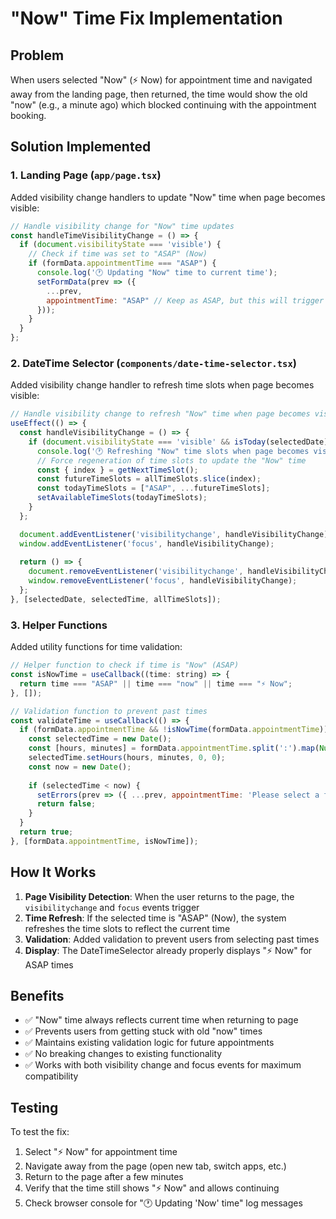 # "Now" Time Fix Implementation

## Problem
When users selected "Now" (⚡ Now) for appointment time and navigated away from the landing page, then returned, the time would show the old "now" (e.g., a minute ago) which blocked continuing with the appointment booking.

## Solution Implemented

### 1. Landing Page (`app/page.tsx`)
Added visibility change handlers to update "Now" time when page becomes visible:

```javascript
// Handle visibility change for "Now" time updates
const handleTimeVisibilityChange = () => {
  if (document.visibilityState === 'visible') {
    // Check if time was set to "ASAP" (Now)
    if (formData.appointmentTime === "ASAP") {
      console.log('🕐 Updating "Now" time to current time');
      setFormData(prev => ({
        ...prev,
        appointmentTime: "ASAP" // Keep as ASAP, but this will trigger time slot regeneration
      }));
    }
  }
};
```

### 2. DateTime Selector (`components/date-time-selector.tsx`)
Added visibility change handler to refresh time slots when page becomes visible:

```javascript
// Handle visibility change to refresh "Now" time when page becomes visible
useEffect(() => {
  const handleVisibilityChange = () => {
    if (document.visibilityState === 'visible' && isToday(selectedDate) && selectedTime === "ASAP") {
      console.log('🕐 Refreshing "Now" time slots when page becomes visible');
      // Force regeneration of time slots to update the "Now" time
      const { index } = getNextTimeSlot();
      const futureTimeSlots = allTimeSlots.slice(index);
      const todayTimeSlots = ["ASAP", ...futureTimeSlots];
      setAvailableTimeSlots(todayTimeSlots);
    }
  };

  document.addEventListener('visibilitychange', handleVisibilityChange);
  window.addEventListener('focus', handleVisibilityChange);
  
  return () => {
    document.removeEventListener('visibilitychange', handleVisibilityChange);
    window.removeEventListener('focus', handleVisibilityChange);
  };
}, [selectedDate, selectedTime, allTimeSlots]);
```

### 3. Helper Functions
Added utility functions for time validation:

```javascript
// Helper function to check if time is "Now" (ASAP)
const isNowTime = useCallback((time: string) => {
  return time === "ASAP" || time === "now" || time === "⚡ Now";
}, []);

// Validation function to prevent past times
const validateTime = useCallback(() => {
  if (formData.appointmentTime && !isNowTime(formData.appointmentTime)) {
    const selectedTime = new Date();
    const [hours, minutes] = formData.appointmentTime.split(':').map(Number);
    selectedTime.setHours(hours, minutes, 0, 0);
    const now = new Date();
    
    if (selectedTime < now) {
      setErrors(prev => ({ ...prev, appointmentTime: 'Please select a future time' }));
      return false;
    }
  }
  return true;
}, [formData.appointmentTime, isNowTime]);
```

## How It Works

1. **Page Visibility Detection**: When the user returns to the page, the `visibilitychange` and `focus` events trigger
2. **Time Refresh**: If the selected time is "ASAP" (Now), the system refreshes the time slots to reflect the current time
3. **Validation**: Added validation to prevent users from selecting past times
4. **Display**: The DateTimeSelector already properly displays "⚡ Now" for ASAP times

## Benefits

- ✅ "Now" time always reflects current time when returning to page
- ✅ Prevents users from getting stuck with old "now" times
- ✅ Maintains existing validation logic for future appointments
- ✅ No breaking changes to existing functionality
- ✅ Works with both visibility change and focus events for maximum compatibility

## Testing

To test the fix:
1. Select "⚡ Now" for appointment time
2. Navigate away from the page (open new tab, switch apps, etc.)
3. Return to the page after a few minutes
4. Verify that the time still shows "⚡ Now" and allows continuing
5. Check browser console for "🕐 Updating 'Now' time" log messages 